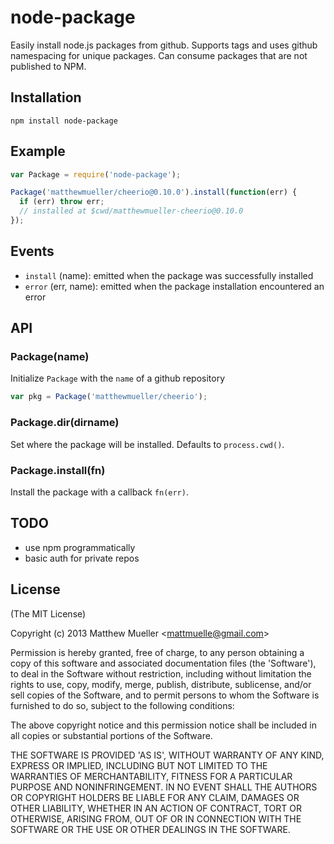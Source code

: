 
# node-package

  Easily install node.js packages from github. Supports tags and uses github namespacing for unique packages. Can consume packages that are not published to NPM.

## Installation

    npm install node-package

## Example

```js
var Package = require('node-package');

Package('matthewmueller/cheerio@0.10.0').install(function(err) {
  if (err) throw err;
  // installed at $cwd/matthewmueller-cheerio@0.10.0
});
```

## Events

- `install` (name): emitted when the package was successfully installed
- `error` (err, name): emitted when the package installation encountered an error

## API

### Package(name)

  Initialize `Package` with the `name` of a github repository

```js
var pkg = Package('matthewmueller/cheerio');
```

### Package.dir(dirname)

  Set where the package will be installed. Defaults to `process.cwd()`.

### Package.install(fn)

  Install the package with a callback `fn(err)`.

## TODO

* use npm programmatically
* basic auth for private repos

## License

(The MIT License)

Copyright (c) 2013 Matthew Mueller &lt;mattmuelle@gmail.com&gt;

Permission is hereby granted, free of charge, to any person obtaining
a copy of this software and associated documentation files (the
'Software'), to deal in the Software without restriction, including
without limitation the rights to use, copy, modify, merge, publish,
distribute, sublicense, and/or sell copies of the Software, and to
permit persons to whom the Software is furnished to do so, subject to
the following conditions:

The above copyright notice and this permission notice shall be
included in all copies or substantial portions of the Software.

THE SOFTWARE IS PROVIDED 'AS IS', WITHOUT WARRANTY OF ANY KIND,
EXPRESS OR IMPLIED, INCLUDING BUT NOT LIMITED TO THE WARRANTIES OF
MERCHANTABILITY, FITNESS FOR A PARTICULAR PURPOSE AND NONINFRINGEMENT.
IN NO EVENT SHALL THE AUTHORS OR COPYRIGHT HOLDERS BE LIABLE FOR ANY
CLAIM, DAMAGES OR OTHER LIABILITY, WHETHER IN AN ACTION OF CONTRACT,
TORT OR OTHERWISE, ARISING FROM, OUT OF OR IN CONNECTION WITH THE
SOFTWARE OR THE USE OR OTHER DEALINGS IN THE SOFTWARE.
